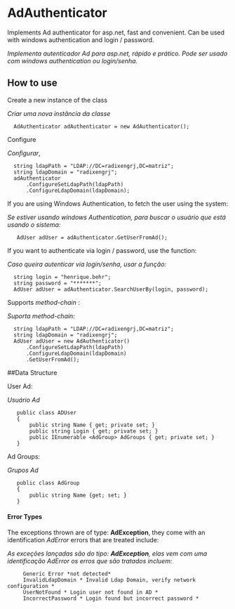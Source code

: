 AdAuthenticator
==============

Implements Ad authenticator for asp.net, fast and convenient. Can be used with windows authentication and login / password.

*Implementa autenticador Ad para asp.net, rápido e prático. Pode ser usado com windows authentication ou login/senha.*

## How to use
Create a new instance of the class

*Criar uma nova instância da classe*

      AdAuthenticator adAuthenticator = new AdAuthenticator();

Configure

*Configurar*,

      string ldapPath = "LDAP://DC=radixengrj,DC=matriz";
      string ldapDomain = "radixengrj";
      adAuthenticator
          .ConfigureSetLdapPath(ldapPath)
          .ConfigureLdapDomain(ldapDomain);
          
If you are using Windows Authentication, to fetch the user using the system:

*Se estiver usando windows Authentication, para buscar o usuário que está usando o sistema:*

       AdUser adUser = adAuthenticator.GetUserFromAd();
      
If you want to authenticate via login / password, use the function:

*Caso queira autenticar via login/senha, usar a função:*

      string login = "henrique.behr";
      string password = "*******";
      AdUser adUser = adAuthenticator.SearchUserBy(login, password);
      
      
Supports *method-chain* :

*Suporta method-chain:*

      string ldapPath = "LDAP://DC=radixengrj,DC=matriz";
      string ldapDomain = "radixengrj";
      AdUser adUser = new AdAuthenticator()
          .ConfigureSetLdapPath(ldapPath)
          .ConfigureLdapDomain(ldapDomain)
          .GetUserFromAd();
          
##Data Structure

User Ad:

*Usuário Ad*

       public class ADUser
       {
           public string Name { get; private set; }
           public string Login { get; private set; }
           public IEnumerable <AdGroup> AdGroups { get; private set; }
       }
      
Ad Groups:

*Grupos Ad*

       public class AdGroup
       {
           public string Name {get; set; }
       }
      
#### Error Types

The exceptions thrown are of type: **AdException**, they come with an identification *AdError* errors that are treated include:

*As exceções lançadas são do tipo: **AdException**, elas vem com uma identificação AdError os erros que são tratados incluem:*

         Generic Error *not detected*
         InvalidLdapDomain * Invalid Ldap Domain, verify network configuration *
         UserNotFound * Login user not found in AD *
         IncorrectPassword * Login found but incorrect password *
